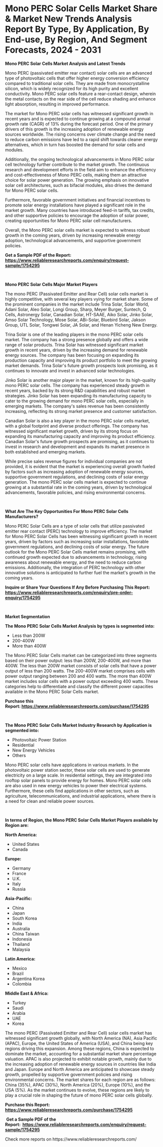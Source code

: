 <p><h1>Mono PERC Solar Cells Market Share & Market New Trends Analysis Report By Type, By Application, By End-use, By Region, And Segment Forecasts, 2024 - 2031</h1></p><p><strong>Mono PERC Solar Cells Market Analysis and Latest Trends</strong></p>
<p><p>Mono PERC (passivated emitter rear contact) solar cells are an advanced type of photovoltaic cells that offer higher energy conversion efficiency compared to traditional solar cells. They are made from monocrystalline silicon, which is widely recognized for its high purity and excellent conductivity. Mono PERC solar cells feature a rear-contact design, wherein the metal contacts on the rear side of the cell reduce shading and enhance light absorption, resulting in improved performance.</p><p>The market for Mono PERC solar cells has witnessed significant growth in recent years and is expected to continue growing at a compound annual growth rate (CAGR) of 13% during the forecast period. One of the primary drivers of this growth is the increasing adoption of renewable energy sources worldwide. The rising concerns over climate change and the need to reduce carbon emissions have led to a rapid shift towards cleaner energy alternatives, which in turn has boosted the demand for solar cells and modules.</p><p>Additionally, the ongoing technological advancements in Mono PERC solar cell technology further contribute to the market growth. The continuous research and development efforts in the field aim to enhance the efficiency and cost-effectiveness of Mono PERC cells, making them an attractive choice for solar power generation. The growing emphasis on innovative solar cell architectures, such as bifacial modules, also drives the demand for Mono PERC solar cells.</p><p>Furthermore, favorable government initiatives and financial incentives to promote solar energy installations have played a significant role in the market growth. Many countries have introduced feed-in tariffs, tax credits, and other supportive policies to encourage the adoption of solar power, creating opportunities for Mono PERC solar cell manufacturers.</p><p>Overall, the Mono PERC solar cells market is expected to witness robust growth in the coming years, driven by increasing renewable energy adoption, technological advancements, and supportive government policies.</p></p>
<p><strong>Get a Sample PDF of the Report:&nbsp; <a href="https://www.reliableresearchreports.com/enquiry/request-sample/1754295">https://www.reliableresearchreports.com/enquiry/request-sample/1754295</a></strong></p>
<p>&nbsp;</p>
<p><strong>Mono PERC Solar Cells Major Market Players</strong></p>
<p><p>The mono PERC (Passivated Emitter and Rear Cell) solar cells market is highly competitive, with several key players vying for market share. Some of the prominent companies in the market include Trina Solar, Solar World, Adani Solar, Aleo Solar, Longi Group, Sharp, Meyer Burger, Suntech, Q Cells, Astronergy Solar, Canadian Solar, HT-SAAE, Aiko Solar, Jinko Solar, Amso Solar Technology, Mose Solar, ABi-Solar, Bluebird Solar, Jakson Group, UTL Solar, Tongwei Solar, JA Solar, and Henan Yicheng New Energy.</p><p>Trina Solar is one of the leading players in the mono PERC solar cells market. The company has a strong presence globally and offers a wide range of solar products. Trina Solar has witnessed significant market growth in recent years, driven by the increasing demand for renewable energy sources. The company has been focusing on expanding its production capacity and improving its product portfolio to meet the growing market demands. Trina Solar's future growth prospects look promising, as it continues to innovate and invest in advanced solar technologies.</p><p>Jinko Solar is another major player in the market, known for its high-quality mono PERC solar cells. The company has experienced steady growth in recent years, backed by its strong R&D capabilities and robust market strategies. Jinko Solar has been expanding its manufacturing capacity to cater to the growing demand for mono PERC solar cells, especially in emerging markets. The company's sales revenue has been consistently increasing, reflecting its strong market presence and customer satisfaction.</p><p>Canadian Solar is also a key player in the mono PERC solar cells market, with a global footprint and diverse product offerings. The company has witnessed significant market growth, driven by its strong focus on expanding its manufacturing capacity and improving its product efficiency. Canadian Solar's future growth prospects are promising, as it continues to invest in research and development and expands its market presence in both established and emerging markets.</p><p>While precise sales revenue figures for individual companies are not provided, it is evident that the market is experiencing overall growth fueled by factors such as increasing adoption of renewable energy sources, supportive government regulations, and declining costs of solar energy generation. The mono PERC solar cells market is expected to continue growing at a substantial rate in the coming years, driven by technological advancements, favorable policies, and rising environmental concerns.</p></p>
<p>&nbsp;</p>
<p><strong>What Are The Key Opportunities For Mono PERC Solar Cells Manufacturers?</strong></p>
<p><p>Mono PERC Solar Cells are a type of solar cells that utilize passivated emitter rear contact (PERC) technology to improve efficiency. The market for Mono PERC Solar Cells has been witnessing significant growth in recent years, driven by factors such as increasing solar installations, favorable government regulations, and declining costs of solar energy. The future outlook for the Mono PERC Solar Cells market remains promising, with continued growth expected due to advancements in technology, rising awareness about renewable energy, and the need to reduce carbon emissions. Additionally, the integration of PERC technology with other innovative solutions is anticipated to further fuel the market's growth in the coming years.</p></p>
<p><strong>Inquire or Share Your Questions If Any Before Purchasing This Report: <a href="https://www.reliableresearchreports.com/enquiry/pre-order-enquiry/1754295">https://www.reliableresearchreports.com/enquiry/pre-order-enquiry/1754295</a></strong></p>
<p>&nbsp;</p>
<p><strong>Market Segmentation</strong></p>
<p><strong>The Mono PERC Solar Cells Market Analysis by types is segmented into:</strong></p>
<p><ul><li>Less than 200W</li><li>200-400W</li><li>More than 400W</li></ul></p>
<p><p>The Mono PERC Solar Cells market can be categorized into three segments based on their power output: less than 200W, 200-400W, and more than 400W. The less than 200W market consists of solar cells that have a power output of less than 200 watts. The 200-400W market comprises cells with power output ranging between 200 and 400 watts. The more than 400W market includes solar cells with a power output exceeding 400 watts. These categories help to differentiate and classify the different power capacities available in the Mono PERC Solar Cells market.</p></p>
<p><strong>Purchase this Report:&nbsp;<a href="https://www.reliableresearchreports.com/purchase/1754295">https://www.reliableresearchreports.com/purchase/1754295</a></strong></p>
<p>&nbsp;</p>
<p><strong>The Mono PERC Solar Cells Market Industry Research by Application is segmented into:</strong></p>
<p><ul><li>Photovoltaic Power Station</li><li>Residential</li><li>New Energy Vehicles</li><li>Others</li></ul></p>
<p><p>Mono PERC solar cells have applications in various markets. In the photovoltaic power station sector, these solar cells are used to generate electricity on a large scale. In residential settings, they are integrated into rooftop solar panels to provide energy for homes. Mono PERC solar cells are also used in new energy vehicles to power their electrical systems. Furthermore, these cells find applications in other sectors, such as agriculture, telecommunications, and industrial applications, where there is a need for clean and reliable power sources.</p></p>
<p>&nbsp;</p>
<p><strong>In terms of Region, the Mono PERC Solar Cells Market Players available by Region are:</strong></p>
<p>
    <p> <strong> North America: </strong>
        <ul>
            <li>United States</li>
            <li>Canada</li>
        </ul>
        </p> 
    <p> <strong> Europe: </strong>
        <ul>
            <li>Germany</li>
            <li>France</li>
            <li>U.K.</li>
            <li>Italy</li>
            <li>Russia</li>
        </ul>
        </p> 
    <p> <strong> Asia-Pacific: </strong>
        <ul>
            <li>China</li>
            <li>Japan</li>
            <li>South Korea</li>
            <li>India</li>
            <li>Australia</li>
            <li>China Taiwan</li>
            <li>Indonesia</li>
            <li>Thailand</li>
            <li>Malaysia</li>
        </ul>
        </p> 
    <p> <strong> Latin America: </strong>
        <ul>
            <li>Mexico</li>
            <li>Brazil</li>
            <li>Argentina Korea</li>
            <li>Colombia</li>
        </ul>
        </p> 
    <p> <strong> Middle East & Africa: </strong>
        <ul>
            <li>Turkey</li>
            <li>Saudi</li>
            <li>Arabia</li>
            <li>UAE</li>
            <li>Korea</li>
        </ul>
    </p>
    </p>
<p><p>The mono PERC (Passivated Emitter and Rear Cell) solar cells market has witnessed significant growth globally, with North America (NA), Asia Pacific (APAC), Europe, the United States of America (USA), and China being key regions driving this expansion. Among these regions, China is expected to dominate the market, accounting for a substantial market share percentage valuation. APAC is also projected to exhibit notable growth, mainly due to the increasing adoption of renewable energy sources in countries like India and Japan. Europe and North America are anticipated to showcase steady growth, propelled by supportive government policies and rising environmental concerns. The market shares for each region are as follows: China (35%), APAC (30%), North America (20%), Europe (10%), and the USA (5%). As the market continues to evolve, these regions are likely to play a crucial role in shaping the future of mono PERC solar cells globally.</p></p>
<p><strong>Purchase this Report: <a href="https://www.reliableresearchreports.com/purchase/1754295">https://www.reliableresearchreports.com/purchase/1754295</a></strong></p>
<p>&nbsp;<strong>Get a Sample PDF of the Report:&nbsp;&nbsp;<a href="https://www.reliableresearchreports.com/enquiry/request-sample/1754295">https://www.reliableresearchreports.com/enquiry/request-sample/1754295</a></strong></p>
<p><strong></strong></p>
<p>Check more reports on https://www.reliableresearchreports.com/</p>